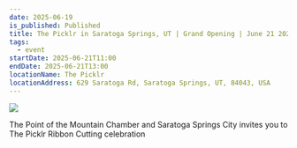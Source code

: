 ```yaml
---
date: 2025-06-19
is_published: Published
title: The Picklr in Saratoga Springs, UT | Grand Opening | June 21 2025
tags:
  - event
startDate: 2025-06-21T11:00
endDate: 2025-06-21T13:00
locationName: The Picklr
locationAddress: 629 Saratoga Rd, Saratoga Springs, UT, 84043, USA
---
```

![](/media/the-picklr-grand-opening-saratoga-springs-ut.png)

The Point of the Mountain Chamber and Saratoga Springs City invites you to The Picklr Ribbon Cutting celebration